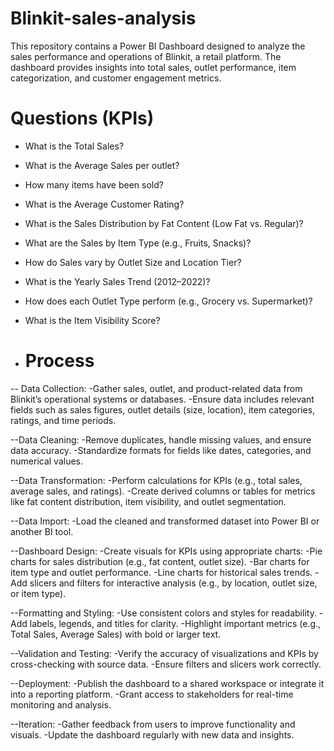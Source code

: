 # Blinkit-sales-analysis
This repository contains a Power BI Dashboard designed to analyze the sales performance and operations of Blinkit, a retail platform. The dashboard provides insights into total sales, outlet performance, item categorization, and customer engagement metrics.


# Questions (KPIs)
- What is the Total Sales?
- What is the Average Sales per outlet?
- How many items have been sold?
- What is the Average Customer Rating?
- What is the Sales Distribution by Fat Content (Low Fat vs. Regular)?
- What are the Sales by Item Type (e.g., Fruits, Snacks)?
- How do Sales vary by Outlet Size and Location Tier?
- What is the Yearly Sales Trend (2012–2022)?
- How does each Outlet Type perform (e.g., Grocery vs. Supermarket)?
- What is the Item Visibility Score?

- # Process
-- Data Collection:
-Gather sales, outlet, and product-related data from Blinkit’s operational systems or databases.
-Ensure data includes relevant fields such as sales figures, outlet details (size, location), item categories, ratings, and time periods.

--Data Cleaning:
-Remove duplicates, handle missing values, and ensure data accuracy.
-Standardize formats for fields like dates, categories, and numerical values.

--Data Transformation:
-Perform calculations for KPIs (e.g., total sales, average sales, and ratings).
-Create derived columns or tables for metrics like fat content distribution, item visibility, and outlet segmentation.

--Data Import:
-Load the cleaned and transformed dataset into Power BI or another BI tool.

--Dashboard Design:
-Create visuals for KPIs using appropriate charts:
-Pie charts for sales distribution (e.g., fat content, outlet size).
-Bar charts for item type and outlet performance.
-Line charts for historical sales trends.
-Add slicers and filters for interactive analysis (e.g., by location, outlet size, or item type).

--Formatting and Styling:
-Use consistent colors and styles for readability.
-Add labels, legends, and titles for clarity.
-Highlight important metrics (e.g., Total Sales, Average Sales) with bold or larger text.

--Validation and Testing:
-Verify the accuracy of visualizations and KPIs by cross-checking with source data.
-Ensure filters and slicers work correctly.

--Deployment:
-Publish the dashboard to a shared workspace or integrate it into a reporting platform.
-Grant access to stakeholders for real-time monitoring and analysis.

--Iteration:
-Gather feedback from users to improve functionality and visuals.
-Update the dashboard regularly with new data and insights.






